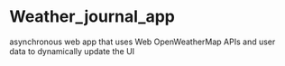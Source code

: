 # Weather_journal_app
asynchronous web app that uses Web OpenWeatherMap APIs and user data to dynamically update the UI 
